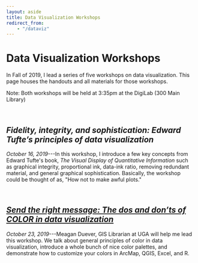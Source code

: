 ```yaml
---
layout: aside
title: Data Visualization Workshops
redirect_from: 
    - "/dataviz"
---
```


# Data Visualization Workshops

In Fall of 2019, I lead a series of five workshops on data visualization. This page houses the handouts and all materials for those workshops.

Note: Both workshops will be held at 3:35pm at the DigiLab (300 Main Library) 

<br/>

## *Fidelity, integrity, and sophistication: Edward Tufte’s principles of data visualization*

*October 16, 2019*---In this workshop, I introduce a few key concepts from Edward Tufte's book, *The Visual Display of Quantitative Information* such as graphical integrity, proportional ink, data-ink ratio, removing redundant material, and general graphical sophistication. Basically, the workshop could be thought of as, "How not to make awful plots."

<br/>

## [*Send the right message: The dos and don’ts of COLOR in data visualization*](/downloads/191023-color.pdf)

*October 23, 2019*---Meagan Duever, GIS Librarian at UGA will help me lead this workshop. We talk about general principles of color in data visualization, introduce a whole bunch of nice color palettes, and demonstrate how to customize your colors in ArcMap, QGIS, Excel, and R.

<br/>